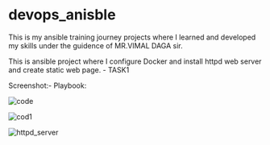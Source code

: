 # devops_anisble

This is my ansible training journey projects where I learned and developed my skills under the guidence of MR.VIMAL DAGA sir.

This is ansible project where I configure Docker and install httpd web server and create static web page. - TASK1

Screenshot:-
Playbook:

![code](https://user-images.githubusercontent.com/60805169/195087770-cca4e3cf-d435-4eea-86e3-a68de233ead2.PNG)

![cod1](https://user-images.githubusercontent.com/60805169/195087744-57601eaa-55c5-4144-8485-8e543ed6a4e2.PNG)

![httpd_server](https://user-images.githubusercontent.com/60805169/195087790-c6345253-7e6a-4c75-9d2b-dddd0250c956.PNG)

